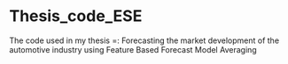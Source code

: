 # Thesis_code_ESE
The code used in my thesis =: Forecasting the market development of the automotive industry using Feature Based Forecast Model Averaging
